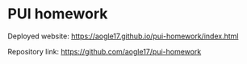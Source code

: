 # PUI homework

Deployed website: https://aogle17.github.io/pui-homework/index.html

Repository link: https://github.com/aogle17/pui-homework
